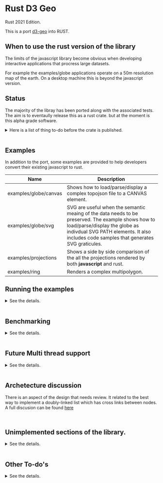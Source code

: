 # Rust D3 Geo
Rust 2021 Edition.

This is a port  [d3-geo](https://github.com/d3/d3-geo) into RUST.

## When to use the rust version of the library

The limits of the javascript library become obvious when developing interactive applications that procress large datasets.

For example the examples/globe applications operate on a 50m resolution map of the earth. On a desktop machine this is beyond the javascript version.

## Status
The majority of the libray has been ported along with the associated tests. The aim is to eventaully release this as a rust crate.
but at the moment is this alpha grade software.

<details>
<summary> Here is a list of thing to-do before the crate is published.</summary>

* The recenter state-based API refacor is almost complete.
  Once fit_size_resampling() is reinstated the code-coverage metric will jump 10% back to the previous value of approx 82%
* The clipping algorithm in clip/rejoin/mod.rs needs to be refactored.
see  [The intersection Problem.](#the-intersection-problem--request-for-comments)
Test coverage in that area is high so the algortihms is working but the data structures make extensive use of Vec<Options<Rc<RefCell<_Intersection_>>>> which is not performant.

* The API is not stabalised. If perfomance issues arise then the API will change. Additionaly I plan a final review to remove anything uneeded before making changes become complicated.

</details>

<br>

## Examples

In addition to the port, some examples are provided to help developers convert their existing javascript to rust.

| Name                  | Description                                                                                                                                                                                                                    |
| --------------------- | ------------------------------------------------------------------------------------------------------------------------------------------------------------------------------------------------------------------------------ |
| examples/globe/canvas | Shows how to load/parse/display  a complex topojson file to a CANVAS element.                                                                                                                                                  |
| examples/globe/svg    | SVG are useful  when the semantic meaing of the data needs to be preserved. The example shows how to load/parse/display the globe as indivdual SVG PATH elements. It also includes code samples that generates SVG graticules. |
| examples/projections  | Shows a side by side comparison of the all the projections rendered by both **javascript** and rust.                                                                                                                           |
| examples/ring         | Renders a complex multipolygon.                                                                                                                                                                                                |
 ## Running the examples

<details>
<summary>See the details.</summary>

  From a machine with npm and node installed.

  First install wamm-pack [[ installation guide]](https://rustwasm.github.io/wasm-pack/installer/)
  ```
  cd rust_d3_geo/examples/ring/
  cargo build
  npm install
  npm start
  ```
</details>
<br>

## Benchmarking

<details>
<summary>See the details.</summary>
In this project, we have two benchmarks, based on the ring and graticule examples ( see above. )

Also [rust_d3_geo_voronoi](https://github.com/martinfrances107/rust_d3_geo_voronoi)
 uses this library, and thank project contains a benchmark which contains an exact port of a benchmark in [d3-geo-voronoi ](https://github.com/Fil/d3-geo-voronoi).
 Based on that benchmark rust is 31% faster, or permits a 37% increase in throughput.
</details>

<br>

## Future Multi thread support
<details>
<summary>See the details.</summary>
On my todo list.
* [rayon](https://docs.rs/rayon/latest/rayon/index.html) is rust's crate for multithread support.
I have made extensive use of iterators when porting the code and rayon support the easy conversion of single threaded iterators to multithread iterators.

* The Hashmaps - appear slow.
  Maybe I can get performace improvements by replacing them with B-tree collections?
</details>

<br>

## Archetecture discussion 

There is an aspect of the design that needs review. It related to the best way to implement a doubly-linked list which has cross links between nodes. A full discusion can be found [here](/intersection_problem.md)

<br>

## Unimplemented sections of the library.
<details>
<summary>See the details.</summary>
Support for a custom projection is not yet supported.
For an example of this see the test labelled "projection.fitExtent(…) custom projection"

I am trying to get a program of mine to run faster, but I want this to eventually be a true library port. So feel free to add suggestions to my todo list.

Here is a list of the currently supported projections.
* AziumuthalEqualArea
* AzimuthalEquiDistant
* Equirectangular
* Gnomic
* Mercator
* Orthographic
* Stereographic

A complete list of all ported projections can be found in invert-test.rs. Out of the 15 distinct projections listed only 7 have been ported so far.
</details>

<br>

## Other To-do's

<details>
<summary>See the details.</summary>

## Document API changes such as
  * src/projection/clip_angle_reset()
  * src/projection/clip_extent_clear()

Finally

todo.md contains a more detailed todo list.
</details>
